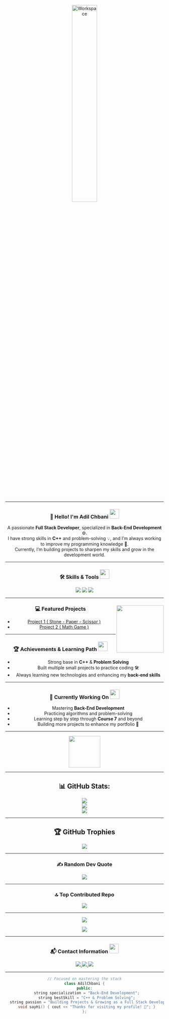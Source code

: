 <div align="center" width="100%">

<img src="https://github.com/SP-XD/SP-XD/blob/main/images/dev-working_rounded.gif?raw=true" alt="Workspace" width="40%"/><br>

</div>

<hr>

<div align="center">

### 👋 Hello! I'm **Adil Chbani** <img src="https://media.giphy.com/media/WUlplcMpOCEmTGBtBW/giphy.gif" width="30">
A passionate **Full Stack Developer**, specialized in **Back-End Development** ⚙️.  
I have strong skills in **C++** and problem-solving 💡, and I’m always working to improve my programming knowledge 🚀.  
Currently, I’m building projects to sharpen my skills and grow in the development world.

---

### 🛠️ Skills & Tools <img src="https://media.giphy.com/media/3o7TKPdUkkbCAVqW4w/giphy.gif" width="30">
<img src="https://img.shields.io/badge/C++-00599C?style=for-the-badge&logo=c%2B%2B&logoColor=white" />
<img src="https://img.shields.io/badge/Problem%20Solving-1f6feb?style=for-the-badge&logo=leetcode&logoColor=white" />
<img src="https://img.shields.io/badge/Full%20Stack%20Development-2ea44f?style=for-the-badge&logo=stackshare&logoColor=white" />

---

### 💻 Featured Projects <img align="right" src="https://media.giphy.com/media/qgQUggAC3Pfv687qPC/giphy.gif" width="150" />
- [Project 1 ( Stone - Paper - Scissor )](#)
- [Project 2 ( Math Game )](#)

---

### 🏆 Achievements & Learning Path <img src="https://media.giphy.com/media/26FPnsRww5Zm4/giphy.gif" width="30">
- Strong base in **C++** & **Problem Solving**  
- Built multiple small projects to practice coding 🛠️  
- Always learning new technologies and enhancing my **back-end skills**

---

### 🎯 Currently Working On <img src="https://media.giphy.com/media/xT8qBepJQzUjXpeWU8/giphy.gif" width="30">
- Mastering **Back-End Development**  
- Practicing algorithms and problem-solving  
- Learning step by step through **Course 7** and beyond  
- Building more projects to enhance my portfolio 🚀  

---

<img src="https://github.com/SP-XD/SP-XD/blob/main/images/Developer.gif" width="100" />

---

## 📊 GitHub Stats:
<img src="https://github-readme-stats.vercel.app/api?username=Adil-Chbani&theme=vision-friendly-dark&hide_border=false&include_all_commits=true&count_private=true"/><br/>
<img src="https://nirzak-streak-stats.vercel.app/?user=Adil-Chbani&theme=vision-friendly-dark&hide_border=false"/><br/>
<img src="https://github-readme-stats.vercel.app/api/top-langs/?username=Adil-Chbani&theme=vision-friendly-dark&hide_border=false&include_all_commits=true&count_private=true&layout=compact"/>

---

## 🏆 GitHub Trophies
<img src="https://github-profile-trophy.vercel.app/?username=Adil-Chbani&theme=radical&no-frame=false&no-bg=false&margin-w=4" />

---

### ✍️ Random Dev Quote
<img src="https://quotes-github-readme.vercel.app/api?type=horizontal&theme=gruvbox" />

---

### 🔝 Top Contributed Repo
<img src="https://github-contributor-stats.vercel.app/api?username=Adil-Chbani&limit=5&theme=dark&combine_all_yearly_contributions=true" />

---

[<img src="https://visitcount.itsvg.in/api?id=Adil-Chbani&icon=0&color=0">](https://visitcount.itsvg.in)

<img src="https://img.shields.io/github/followers/Adil-Chbani?label=Followers&style=for-the-badge&logo=github&color=1f6feb" />

---

### 📬 Contact Information <img src="https://media.giphy.com/media/jqNPzdTTxQfOgOqpO4/giphy.gif" width="30">
<a href="https://www.linkedin.com/in/your-linkedin" target="_blank">
<img src="https://img.shields.io/badge/LinkedIn-0A66C2?style=for-the-badge&logo=linkedin&logoColor=white" />
</a>
<a href="https://mail.google.com/mail/?view=cm&fs=1&to=adilchbani.contact@gmail.com" target="_blank">
<img src="https://img.shields.io/badge/Gmail-D14836?style=for-the-badge&logo=gmail&logoColor=white" />
</a>
<a href="https://wa.me/0622822241" target="_blank">
<img src="https://img.shields.io/badge/WhatsApp-25D366?style=for-the-badge&logo=whatsapp&logoColor=white" />
</a>

---

```cpp
// Focused on mastering the stack
class AdilChbani {
public:
  string specialization = "Back-End Development";
  string bestSkill = "C++ & Problem Solving";
  string passion = "Building Projects & Growing as a Full Stack Developer";
  void sayHi() { cout << "Thanks for visiting my profile! 🚀"; }
};
